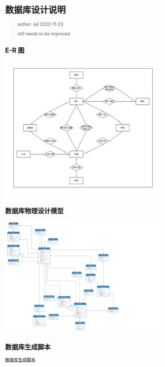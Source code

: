 # 数据库设计说明

> author: wjl 2022-11-23

> still needs to be improved

## E-R 图

![数据库E-R图](../img/database-er.jpg)

## 数据库物理设计模型

![Navicat 物理模型](../db_design/virosa_db.svg)

## 数据库生成脚本

[数据库生成脚本](../db_design/virosa.sql)
